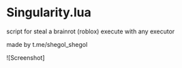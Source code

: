 # Singularity.lua

script for steal a brainrot (roblox) execute with any executor

made by t.me/shegol_shegol

![Screenshot]
